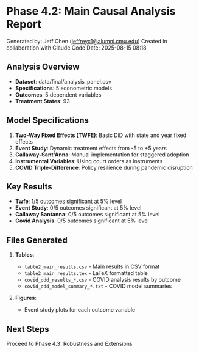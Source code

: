 # Phase 4.2: Main Causal Analysis Report

Generated by: Jeff Chen (jeffreyc1@alumni.cmu.edu)
Created in collaboration with Claude Code
Date: 2025-08-15 08:18

## Analysis Overview

- **Dataset**: data/final/analysis_panel.csv
- **Specifications**: 5 econometric models
- **Outcomes**: 5 dependent variables
- **Treatment States**: 93

## Model Specifications

1. **Two-Way Fixed Effects (TWFE)**: Basic DiD with state and year fixed effects
2. **Event Study**: Dynamic treatment effects from -5 to +5 years
3. **Callaway-Sant'Anna**: Manual implementation for staggered adoption
4. **Instrumental Variables**: Using court orders as instruments
5. **COVID Triple-Difference**: Policy resilience during pandemic disruption

## Key Results

- **Twfe**: 1/5 outcomes significant at 5% level
- **Event Study**: 0/5 outcomes significant at 5% level
- **Callaway Santanna**: 0/5 outcomes significant at 5% level
- **Covid Analysis**: 0/5 outcomes significant at 5% level

## Files Generated

1. **Tables**:
   - `table2_main_results.csv` - Main results in CSV format
   - `table2_main_results.tex` - LaTeX formatted table
   - `covid_ddd_results_*.csv` - COVID analysis results by outcome
   - `covid_ddd_model_summary_*.txt` - COVID model summaries

2. **Figures**:
   - Event study plots for each outcome variable

## Next Steps

Proceed to Phase 4.3: Robustness and Extensions
